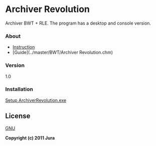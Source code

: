 # Archiver Revolution
Archiver BWT + RLE. The program has a desktop and console version.

### About
- [Instruction](../master/Instruction.pdf)
- [Guide](../master/BWT/Archiver Revolution.chm)

### Version
1.0

### Installation
[Setup ArchiverRevolution.exe](https://github.com/JKord/ArchiverRevolution/releases/tag/v1.0)

License
----
[GNU](../master/LICENSE)

**Copyright (c) 2011 Jura**
